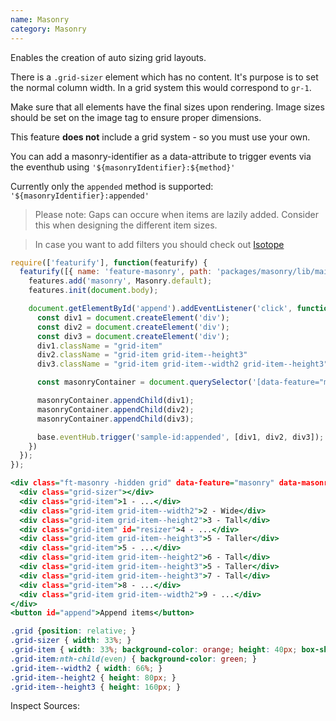 ```yaml
---
name: Masonry
category: Masonry
---
```


Enables the creation of auto sizing grid layouts.

There is a `.grid-sizer` element which has no content. It's purpose is to set the normal column width. In a grid system this would correspond to `gr-1`.

Make sure that all elements have the final sizes upon rendering. Image sizes should be set on the image tag to ensure proper dimensions.

This feature **does not** include a grid system - so you must use your own.

You can add a masonry-identifier as a data-attribute to trigger events via the eventhub using `'${masonryIdentifier}:${method}'`

Currently only the `appended` method is supported: `'${masonryIdentifier}:appended'`
> Please note: Gaps can occure when items are lazily added. Consider this when designing the different item sizes.

> In case you want to add filters you should check out [Isotope](https://isotope.metafizzy.co/)

```types.js
require(['featurify'], function(featurify) {
  featurify([{ name: 'feature-masonry', path: 'packages/masonry/lib/main.min.js' }, 'base', 'base.features'], function(Masonry, base, features) {
    features.add('masonry', Masonry.default);
    features.init(document.body);

    document.getElementById('append').addEventListener('click', function() {
      const div1 = document.createElement('div');
      const div2 = document.createElement('div');
      const div3 = document.createElement('div');
      div1.className = "grid-item"
      div2.className = "grid-item grid-item--height3"
      div3.className = "grid-item grid-item--width2 grid-item--height3"

      const masonryContainer = document.querySelector('[data-feature="masonry"]')

      masonryContainer.appendChild(div1);
      masonryContainer.appendChild(div2);
      masonryContainer.appendChild(div3);

      base.eventHub.trigger('sample-id:appended', [div1, div2, div3]);
    })
  });
});
```
```types.html
<div class="ft-masonry -hidden grid" data-feature="masonry" data-masonry-identifier="sample-id">
  <div class="grid-sizer"></div>
  <div class="grid-item">1 - ...</div>
  <div class="grid-item grid-item--width2">2 - Wide</div>
  <div class="grid-item grid-item--height2">3 - Tall</div>
  <div class="grid-item" id="resizer">4 - ...</div>
  <div class="grid-item grid-item--height3">5 - Taller</div>
  <div class="grid-item">5 - ...</div>
  <div class="grid-item grid-item--height2">6 - Tall</div>
  <div class="grid-item grid-item--height3">5 - Taller</div>
  <div class="grid-item grid-item--height3">7 - Tall</div>
  <div class="grid-item">8 - ...</div>
  <div class="grid-item grid-item--width2">9 - ...</div>
</div>
<button id="append">Append items</button>
```
```types.css
.grid {position: relative; }
.grid-sizer { width: 33%; }
.grid-item { width: 33%; background-color: orange; height: 40px; box-shadow: inset 0 0 5px #000000; text-align: center;}
.grid-item:nth-child(even) { background-color: green; }
.grid-item--width2 { width: 66%; }
.grid-item--height2 { height: 80px; }
.grid-item--height3 { height: 160px; }
```
Inspect Sources:
```src:../src/index.js
```
```src:../src/style.scss
```
```types:../lib/style.css hidden
```
